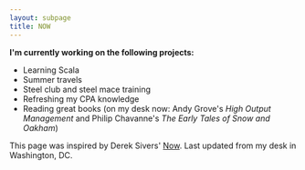 ```yaml
---
layout: subpage
title: NOW
---
```


**I'm currently working on the following projects:**

* Learning Scala
* Summer travels
* Steel club and steel mace training
* Refreshing my CPA knowledge
* Reading great books (on my desk now: Andy Grove's _High Output Management_ and Philip Chavanne's _The Early Tales of Snow and Oakham_)

This page was inspired by Derek Sivers' [Now](http://sivers.org/now). Last updated from my desk in Washington, DC.
